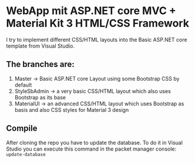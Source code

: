 # WebApp mit ASP.NET core MVC + Material Kit 3 HTML/CSS Framework

I try to implement different CSS/HTML layouts into the Basic ASP.NET core template from Visual Studio.

## The branches are:

1. Master -> Basic ASP.NET core Layout using some Bootstrap CSS by default
2. StyleSbAdmin -> a very basic CSS/HTML layout which also uses Bootstrap as its base
3. MaterialUI -> an advanced CSS/HTML layout which uses Bootstrap as basis and also CSS styles for Material 3 design

## Compile

After cloning the repo you have to update the database. To do it in Visual Studio you can execute this command in the packet manager console: 
`update-database`

